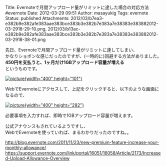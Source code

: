 Title: Evernoteで月間アップロード量がリミットに達した場合の対応方法 #evernote
Date: 2012-03-29 09:51
Author: masayukig
Tags: evernote
Status: published
Attachments: 2012/03/b7ea3-e382b9e382afe383aae383bce383b3e382b7e383a7e38383e383882012-03-2918-29-10.png, 2012/03/b13ac-e382b9e382afe383aae383bce383b3e382b7e383a7e38383e383882012-03-2918-38-01.png

先日、Evernoteで月間アップロード量がリミットに達してしまい、  
かなりショボンな感じだったのですが、(一時的に)回避する方法がありました。  
**450円を支払うと、1ヶ月だけ1GBアップロード容量が増える**  
というものです。


[![picture](https://masayukig.files.wordpress.com/2012/03/b7ea3-e382b9e382afe383aae383bce383b3e382b7e383a7e38383e383882012-03-2918-29-10.png?w=300){width="400"
height="101"}](https://masayukig.files.wordpress.com/2012/03/b7ea3-e382b9e382afe383aae383bce383b3e382b7e383a7e38383e383882012-03-2918-29-10.png)



WebでEvernoteにアクセスして、上記をクリックすると、以下のような画面になるので、 



[![picture](https://masayukig.files.wordpress.com/2012/03/b13ac-e382b9e382afe383aae383bce383b3e382b7e383a7e38383e383882012-03-2918-38-01.png?w=300){width="400"
height="282"}](https://masayukig.files.wordpress.com/2012/03/b13ac-e382b9e382afe383aae383bce383b3e382b7e383a7e38383e383882012-03-2918-38-01.png)


必要事項を入力すれば、即時で1GBアップロード容量が増えます。


公式アナウンスもされているようですし、  
WebでEvernoteを使っていれば、まるわかりだったのですね。。

<http://blog.evernote.com/2011/11/23/new-premium-feature-increase-your-monthly-allowance/>  
<https://support.evernote.com/link/portal/16051/16058/Article/2173/Increased-Upload-Allowance-Overview>
